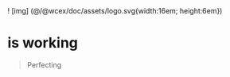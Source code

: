 <!--DESC: {"icon":"explore"} -->! [img] (@/@wcex/doc/assets/logo.svg{width:16em; height:6em})
# is working
> Perfecting